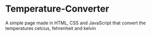 # Temperature-Converter
A simple page made in HTML, CSS and JavaScript that convert the temperatures celcius, fehrenheit and kelvin
